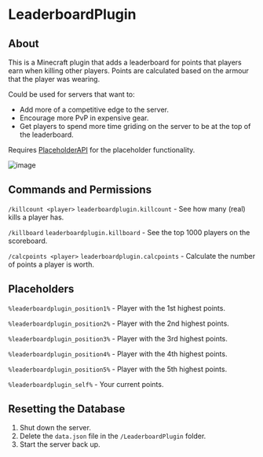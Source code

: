 # LeaderboardPlugin

## About

This is a Minecraft plugin that adds a leaderboard for points that players earn when killing other players. Points are calculated based on the armour that the player was wearing.

Could be used for servers that want to:

- Add more of a competitive edge to the server.
- Encourage more PvP in expensive gear.
- Get players to spend more time griding on the server to be at the top of the leaderboard.

Requires [PlaceholderAPI](https://www.spigotmc.org/resources/placeholderapi.6245/) for the placeholder functionality.

![image](https://github.com/VanillaPlusNet/LeaderboardPlugin/assets/45533337/5709df20-4818-4990-90cc-e793150b6bf1)



## Commands and Permissions

`/killcount <player>` `leaderboardplugin.killcount` - See how many (real) kills a player has.

`/killboard` `leaderboardplugin.killboard` - See the top 1000 players on the scoreboard.

`/calcpoints <player>` `leaderboardplugin.calcpoints` - Calculate the number of points a player is worth.


## Placeholders

`%leaderboardplugin_position1%` - Player with the 1st highest points.

`%leaderboardplugin_position2%` - Player with the 2nd highest points.

`%leaderboardplugin_position3%` - Player with the 3rd highest points.

`%leaderboardplugin_position4%` - Player with the 4th highest points.

`%leaderboardplugin_position5%` - Player with the 5th highest points.

`%leaderboardplugin_self%` - Your current points.


## Resetting the Database

1. Shut down the server.
2. Delete the `data.json` file in the `/LeaderboardPlugin` folder.
3. Start the server back up.


